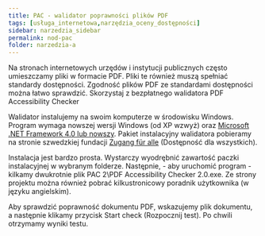 ```yaml
---
title: PAC - walidator poprawności plików PDF
tags: [usługa_internetowa,narzędzia_oceny_dostępności]
sidebar: narzedzia_sidebar
permalink: nod-pac
folder: narzedzia-a
---
```



Na stronach internetowych urzędów i instytucji publicznych często umieszczamy pliki w formacie PDF. Pliki te również muszą spełniać standardy dostępności. Zgodność plików PDF ze standardami dostępności można łatwo sprawdzić. Skorzystaj z bezpłatnego walidatora PDF Accessibility Checker

Walidator instalujemy na swoim komputerze w środowisku Windows. Program wymaga nowszej wersji Windows (od XP wzwyż) oraz [Microsoft .NET Framework 4.0 lub nowszy](http://www.microsoft.com/en-us/download/details.aspx?id=17851). Pakiet instalacyjny walidatora pobieramy na stronie szwedzkiej fundacji [Zugang für alle](https://www.access-for-all.ch/en/pdf-lab/pdf-accessibility-checker-pac.html) (Dostępność dla wszystkich).

Instalacja jest bardzo prosta. Wystarczy wyodrębnić zawartość paczki instalacyjnej w wybranym folderze. Następnie, - aby uruchomić program - kilkamy dwukrotnie plik PAC 2\PDF Accessibility Checker 2.0.exe. Ze strony projektu można również pobrać kilkustronicowy poradnik użytkownika (w języku angielskim).

Aby sprawdzić poprawność dokumentu PDF, wskazujemy plik dokumentu, a następnie klikamy przycisk Start check (Rozpocznij test). Po chwili otrzymamy wyniki testu.
